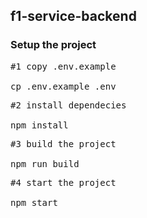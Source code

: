 ## f1-service-backend

### Setup the project

<pre>
#1 copy .env.example 

cp .env.example .env
</pre>

<pre>
#2 install dependecies 

npm install
</pre>

<pre>
#3 build the project

npm run build
</pre>

<pre>
#4 start the project

npm start
</pre>
